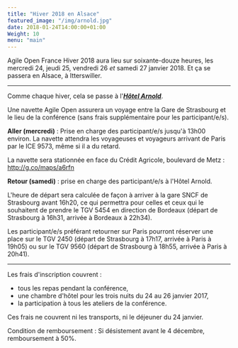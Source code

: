 ```yaml
---
title: "Hiver 2018 en Alsace"
featured_image: "/img/arnold.jpg"
date: 2018-01-24T14:00:00+01:00
Weight: 10
menu: "main"
---
```


Agile Open France Hiver 2018 aura lieu sur soixante-douze heures,
les mercredi 24, jeudi 25, vendredi 26 *et* samedi 27 janvier 2018. 
Et ça se passera en Alsace, à Itterswiller.

<!--more-->

----

Comme chaque hiver, cela se passe à l'[***Hôtel Arnold***](https://www.hotel-arnold.com/).

Une navette Agile Open assurera un voyage entre la Gare de Strasbourg et le lieu de la conférence (sans frais supplémentaire pour les participant/e/s).

**Aller (mercredi)** : Prise en charge des participant/e/s jusqu'à 13h00 environ. La navette attendra les voyageuses et voyageurs arrivant de Paris par le ICE 9573, même si il a du retard.

La navette sera stationnée en face du Crédit Agricole, boulevard de Metz : http://g.co/maps/a6rfn

**Retour (samedi)** : prise en charge des participant/e/s à l'Hôtel Arnold.

L'heure de départ sera calculée de façon à arriver à la gare SNCF de Strasbourg avant 16h20, ce qui permettra pour celles et ceux qui le souhaitent de prendre le TGV 5454 en direction de Bordeaux (départ de Strasbourg à 16h31, arrivée à Bordeaux à 22h34).

Les participant/e/s préférant retourner sur Paris pourront réserver une place sur le TGV 2450 (départ de Strasbourg à 17h17, arrivée à Paris à 19h05) ou sur le TGV 9560 (départ de Strasbourg à 18h55, arrivée à Paris à 20h41).

----

Les frais d'inscription couvrent :

- tous les repas pendant la conférence,
- une chambre d'hôtel pour les trois nuits du 24 au 26 janvier 2017,
- la participation à tous les ateliers de la conférence.

Ces frais ne couvrent ni les transports, ni le déjeuner du 24 janvier.

Condition de remboursement : Si désistement avant le 4 décembre, remboursement à 50%.
